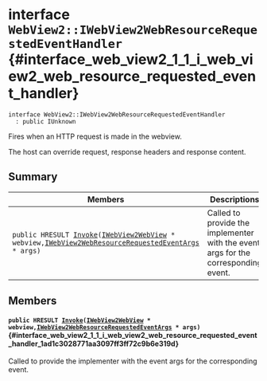 # interface `WebView2::IWebView2WebResourceRequestedEventHandler` {#interface_web_view2_1_1_i_web_view2_web_resource_requested_event_handler}

```
interface WebView2::IWebView2WebResourceRequestedEventHandler
  : public IUnknown
```  

Fires when an HTTP request is made in the webview.

The host can override request, response headers and response content.

## Summary

 Members                        | Descriptions                                
--------------------------------|---------------------------------------------
`public HRESULT `[`Invoke`](#interface_web_view2_1_1_i_web_view2_web_resource_requested_event_handler_1ad1c3028771aa3097ff3ff72c9b6e319d)`(`[`IWebView2WebView`](WebView2--IWebView2WebView.md#interface_web_view2_1_1_i_web_view2_web_view)` * webview,`[`IWebView2WebResourceRequestedEventArgs`](WebView2--IWebView2WebResourceRequestedEventArgs.md#interface_web_view2_1_1_i_web_view2_web_resource_requested_event_args)` * args)` | Called to provide the implementer with the event args for the corresponding event.

## Members

#### `public HRESULT `[`Invoke`](#interface_web_view2_1_1_i_web_view2_web_resource_requested_event_handler_1ad1c3028771aa3097ff3ff72c9b6e319d)`(`[`IWebView2WebView`](WebView2--IWebView2WebView.md#interface_web_view2_1_1_i_web_view2_web_view)` * webview,`[`IWebView2WebResourceRequestedEventArgs`](WebView2--IWebView2WebResourceRequestedEventArgs.md#interface_web_view2_1_1_i_web_view2_web_resource_requested_event_args)` * args)` {#interface_web_view2_1_1_i_web_view2_web_resource_requested_event_handler_1ad1c3028771aa3097ff3ff72c9b6e319d}

Called to provide the implementer with the event args for the corresponding event.

